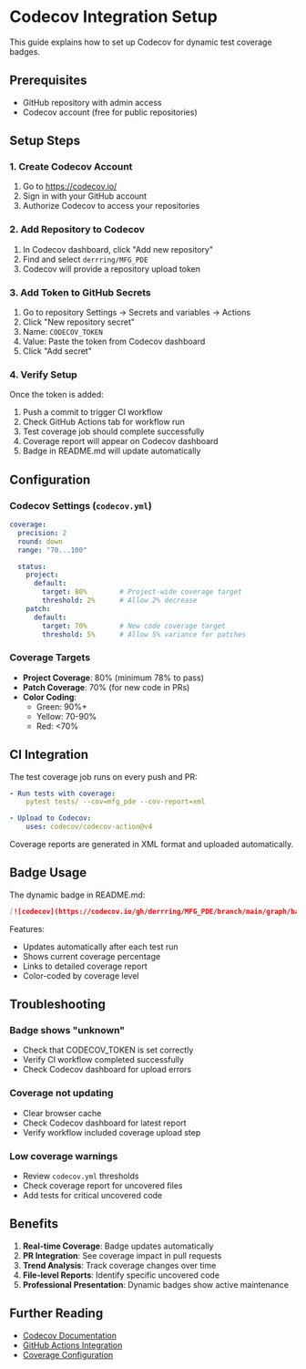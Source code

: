 # Codecov Integration Setup

This guide explains how to set up Codecov for dynamic test coverage badges.

## Prerequisites

- GitHub repository with admin access
- Codecov account (free for public repositories)

## Setup Steps

### 1. Create Codecov Account

1. Go to https://codecov.io/
2. Sign in with your GitHub account
3. Authorize Codecov to access your repositories

### 2. Add Repository to Codecov

1. In Codecov dashboard, click "Add new repository"
2. Find and select `derrring/MFG_PDE`
3. Codecov will provide a repository upload token

### 3. Add Token to GitHub Secrets

1. Go to repository Settings → Secrets and variables → Actions
2. Click "New repository secret"
3. Name: `CODECOV_TOKEN`
4. Value: Paste the token from Codecov dashboard
5. Click "Add secret"

### 4. Verify Setup

Once the token is added:

1. Push a commit to trigger CI workflow
2. Check GitHub Actions tab for workflow run
3. Test coverage job should complete successfully
4. Coverage report will appear on Codecov dashboard
5. Badge in README.md will update automatically

## Configuration

### Codecov Settings (`codecov.yml`)

```yaml
coverage:
  precision: 2
  round: down
  range: "70...100"

  status:
    project:
      default:
        target: 80%        # Project-wide coverage target
        threshold: 2%      # Allow 2% decrease
    patch:
      default:
        target: 70%        # New code coverage target
        threshold: 5%      # Allow 5% variance for patches
```

### Coverage Targets

- **Project Coverage**: 80% (minimum 78% to pass)
- **Patch Coverage**: 70% (for new code in PRs)
- **Color Coding**:
  - Green: 90%+
  - Yellow: 70-90%
  - Red: <70%

## CI Integration

The test coverage job runs on every push and PR:

```yaml
- Run tests with coverage:
    pytest tests/ --cov=mfg_pde --cov-report=xml

- Upload to Codecov:
    uses: codecov/codecov-action@v4
```

Coverage reports are generated in XML format and uploaded automatically.

## Badge Usage

The dynamic badge in README.md:

```markdown
[![codecov](https://codecov.io/gh/derrring/MFG_PDE/branch/main/graph/badge.svg)](https://codecov.io/gh/derrring/MFG_PDE)
```

Features:
- Updates automatically after each test run
- Shows current coverage percentage
- Links to detailed coverage report
- Color-coded by coverage level

## Troubleshooting

### Badge shows "unknown"
- Check that CODECOV_TOKEN is set correctly
- Verify CI workflow completed successfully
- Check Codecov dashboard for upload errors

### Coverage not updating
- Clear browser cache
- Check Codecov dashboard for latest report
- Verify workflow included coverage upload step

### Low coverage warnings
- Review `codecov.yml` thresholds
- Check coverage report for uncovered files
- Add tests for critical uncovered code

## Benefits

1. **Real-time Coverage**: Badge updates automatically
2. **PR Integration**: See coverage impact in pull requests
3. **Trend Analysis**: Track coverage changes over time
4. **File-level Reports**: Identify specific uncovered code
5. **Professional Presentation**: Dynamic badges show active maintenance

## Further Reading

- [Codecov Documentation](https://docs.codecov.com/)
- [GitHub Actions Integration](https://docs.codecov.com/docs/github-actions)
- [Coverage Configuration](https://docs.codecov.com/docs/codecov-yaml)
